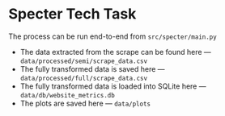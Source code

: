 # Specter Tech Task

The process can be run end-to-end from `src/specter/main.py`

- The data extracted from the scrape can be found here — `data/processed/semi/scrape_data.csv`
- The fully transformed data is saved here — `data/processed/full/scrape_data.csv`
- The fully transformed data is loaded into SQLite here — `data/db/website_metrics.db`
- The plots are saved here — `data/plots`

